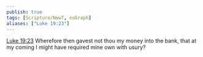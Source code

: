 ```yaml
---
publish: true
tags: [Scripture/NewT, noGraph]
aliases: ["Luke 19:23"]
---
```

[Luke 19:23](https://churchofjesuschrist.org/study/scriptures/nt/luke/19?lang=eng&id=p23#p23) Wherefore then gavest not thou my money into the bank, that at my coming I might have required mine own with usury?
